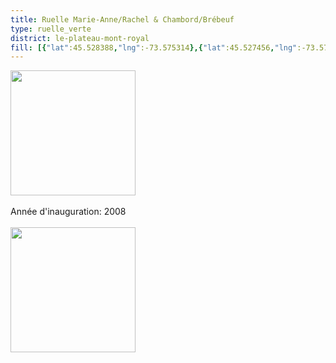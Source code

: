 ```yaml
---
title: Ruelle Marie-Anne/Rachel & Chambord/Brébeuf
type: ruelle_verte
district: le-plateau-mont-royal
fill: [{"lat":45.528388,"lng":-73.575314},{"lat":45.527456,"lng":-73.573405}]
---
```


<img src="https://lh5.googleusercontent.com/proxy/6wa9DxlgwbsCUziMLbD8NwgSbH0HfvNzOqk3lA-cd534PfReYnV8WDikRobsPgwOJwwrkjml5oSw4K-KrS3WjibYpt8C2LZ-LD6EVMXN2LYNHmzySUMWVw" height="200" width="auto" /><br><br>Année d'inauguration: 2008<br><br><img src="https://lh3.googleusercontent.com/proxy/2-y9Kzs-H-iDiSUOfzCTtdKq39bd9iCkYopKk5AM1kmx3kR8p--c5r44GOXWdT75PWFC_nx9NUzP2vpQkWGrp7AdQaPq0RuXkL_XeiHRAnOm6FKk" height="200" width="auto" />